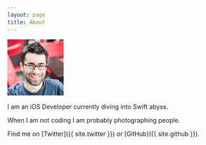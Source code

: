 ```yaml
---
layout: page
title: About
---
```


![Me](/assets/profile_square.jpg)

I am an iOS Developer currently diving into Swift abyss.

When I am not coding I am probably photographing people.

Find me on [Twitter]({{ site.twitter }}) or [GitHub]({{ site.github }}).
